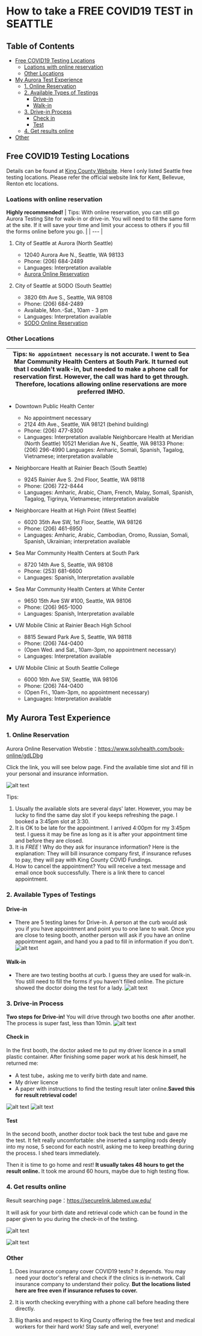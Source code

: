 # How to take a  FREE COVID19 TEST in SEATTLE

## Table of Contents

- [Free COVID19 Testing Locations](#Free-COVID19-Testing-Locations)
   * [Loations with online reservation](#Loations-with-online-reservation)
   * [Other Locations](#Other-Locations)
- [My Aurora Test Experience](#My-Aurora-Test-Experience)
  * [1. Online Reservation](#1-Online-Reservation)
  * [2. Available Types of Testings](#2-Available-Types-of-Testings)
    * [Drive-in](#Drive-in)
    * [Walk-in](#Walk-in)
  * [3. Drive-in Process](#3-Drive-in-Process)
    * [Check in](#Check-in)
    * [Test](#Test)
  * [4. Get results online](#4-Get-results-online)
- [Other](#Other)

## Free COVID19 Testing Locations
Details can be found at [King County Website](https://kingcounty.gov/depts/health/covid-19/care/testing/locations.aspx). Here I only listed Seattle free testing locations. Please refer the official website link for Kent, Bellevue, Renton etc locations.


### Loations with online reservation
**Highly recommended!**
| Tips: With online reservation, you can still go Aurora Testing Site for walk-in or drive-in. You will need to fill the same form at the site. If it will save your time and limit your access to others if you fill the forms online before you go. |
| --- |
1. City of Seattle at Aurora (North Seattle)
    - 12040 Aurora Ave N., Seattle, WA 98133
    - Phone: (206) 684-2489
    - Languages: Interpretation available
    - [Aurora Online Reservation](https://www.solvhealth.com/book-online/gdLDbg)

2. City of Seattle at SODO (South Seattle)
    - 3820 6th Ave S., Seattle, WA 98108
    - Phone: (206) 684-2489
    - Available, Mon.-Sat., 10am - 3 pm
    - Languages: Interpretation available
    - [SODO Online Reservation](https://www.solvhealth.com/book-online/0xvwjp)

### Other Locations
| Tips: `No appointment necessary` is not accurate. I went to Sea Mar Community Health Centers at South Park. It turned out that I couldn't walk-in, but needed to make a phone call for reservation first. However, the call was hard to get through. Therefore, locations allowing online reservations are more preferred IMHO.|
| --- |
- Downtown Public Health Center
    - No appointment necessary
    - 2124 4th Ave., Seattle, WA 98121 (behind building)
    - Phone: (206) 477-8300
    - Languages: Interpretation available
Neighborcare Health at Meridian (North Seattle)
10521 Meridian Ave N., Seattle, WA 98133
Phone: (206) 296-4990
Languages: Amharic, Somali, Spanish, Tagalog, Vietnamese; interpretation available

- Neighborcare Health at Rainier Beach (South Seattle)
    - 9245 Rainier Ave S. 2nd Floor, Seattle, WA 98118
    - Phone: (206) 722-8444
    - Languages: Amharic, Arabic, Cham, French, Malay, Somali, Spanish, Tagalog, Tigrinya, Vietnamese; interpretation available

- Neighborcare Health at High Point (West Seattle)
    - 6020 35th Ave SW, 1st Floor, Seattle, WA 98126
    - Phone: (206) 461-6950
    - Languages: Amharic, Arabic, Cambodian, Oromo, Russian, Somali, Spanish, Ukrainian; interpretation available

- Sea Mar Community Health Centers at South Park
    - 8720 14th Ave S, Seattle, WA 98108
    - Phone: (253) 681-6600
    - Languages: Spanish, Interpretation available

- Sea Mar Community Health Centers at White Center
    - 9650 15th Ave SW #100, Seattle, WA 98106
    - Phone: (206) 965-1000
    - Languages: Spanish, Interpretation available

- UW Mobile Clinic at Rainier Beach High School
    - 8815 Seward Park Ave S, Seattle, WA 98118
    - Phone: (206) 744-0400
    - (Open Wed. and Sat., 10am-3pm, no appointment necessary)
    - Languages: Interpretation available

- UW Mobile Clinic at South Seattle College
    - 6000 16th Ave SW, Seattle, WA 98106
    - Phone: (206) 744-0400
    - (Open Fri., 10am-3pm, no appointment necessary)
    - Languages: Interpretation available


## My Aurora Test Experience

### 1. Online Reservation
Aurora Online Reservation Webstie：https://www.solvhealth.com/book-online/gdLDbg

Click the link, you will see below page. Find the available time slot and fill in your personal and insurance information.

![alt text](./images/appointment.png "appointment")

Tips: 
1. Usually the available slots are several days' later. However, you may be lucky to find the same day slot if you keeps refreshing the page. I booked a 3:45pm slot at 3:30. 
2. It is OK to be late for the appointment. I arrived 4:00pm for my 3:45pm test. I guess it may be fine as long as it is after your appointment time and before they are closed.
3. It is *FREE* ! Why do they ask for insurance information? Here is the explanation: They will bill insurance company first, if insurance refuses to pay, they will pay with King County COVID Fundings.
4. How to cancel the appointment? You will receive a text message and email once book successfully. There is a link there to cancel appointment.


### 2. Available Types of Testings 

#### Drive-in
- There are 5 testing lanes for Drive-in. A person at the curb would ask you if you have appointment and point you to one lane to wait. Once you are close to tesing booth, another person will ask if you have an online appointment again, and hand you a pad to fill in information if you don't.
![alt text](./images/drive-through.png "drive-through")

#### Walk-in
- There are two testing booths at curb. I guess they are used for walk-in. You still need to fill the forms if you haven't filled online. The picture showed the doctor doing the test for a lady.
![alt text](./images/walk-in.png "walk-in")

### 3. Drive-in Process

**Two steps for Drive-in!** You will drive through two booths one after another. The process is super fast, less than 10min.
![alt text](./images/2-steps-overview.png "2-steps-overview")

#### Check in
In the first booth, the doctor asked me to put my driver licence in a small plastic container. After finishing some paper work at his desk himself, he returned me:
* A test tube，asking me to verify birth date and name.
* My driver licence
* A paper with instructions to find the testing result later online.**Saved this for result retrieval code!**

![alt text](./images/test-step-1.png "test-step-1")
![alt text](./images/3-things.png "3-things")

#### Test
In the second booth, another doctor took back the test tube and gave me the test. It felt really uncomfortable: she inserted a sampling rods deeply into my nose, 5 second for each nostril, asking me to keep breathing during the process. I shed tears immediately.

Then it is time to go home and rest! **It usually takes 48 hours to get the result online.** It took me around 60 hours, maybe due to high testing flow.
 
### 4. Get results online

Result searching page：https://securelink.labmed.uw.edu/

It will ask for your birth date and retrieval code which can be found in the paper given to you during the check-in of the testing.

![alt text](./images/result.png "result")

![alt text](./images/result-example.png "result-example")

### Other
1. Does insurance company cover COVID19 tests? It depends. You may need your doctor's referal and check if the clinics is in-network. Call insurance company to understand their policy. **But the locations listed here are free even if insurance refuses to cover.**


2. It is worth checking everything with a phone call before heading there directly.

3. Big thanks and respect to King County offering the free test and medical workers for their hard work! Stay safe and well, everyone!